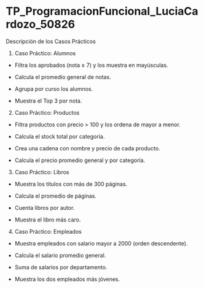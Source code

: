 # TP_ProgramacionFuncional_LuciaCardozo_50826
Descripción de los Casos Prácticos
1. Caso Práctico: Alumnos

- Filtra los aprobados (nota ≥ 7) y los muestra en mayúsculas.

- Calcula el promedio general de notas.

- Agrupa por curso los alumnos.

- Muestra el Top 3 por nota.

2. Caso Práctico: Productos

- Filtra productos con precio > 100 y los ordena de mayor a menor.

- Calcula el stock total por categoría.

- Crea una cadena con nombre y precio de cada producto.

- Calcula el precio promedio general y por categoría.

3. Caso Práctico: Libros

- Muestra los títulos con más de 300 páginas.

- Calcula el promedio de páginas.

- Cuenta libros por autor.

- Muestra el libro más caro.

4. Caso Práctico: Empleados

- Muestra empleados con salario mayor a 2000 (orden descendente).

- Calcula el salario promedio general.

- Suma de salarios por departamento.

- Muestra los dos empleados más jóvenes.
